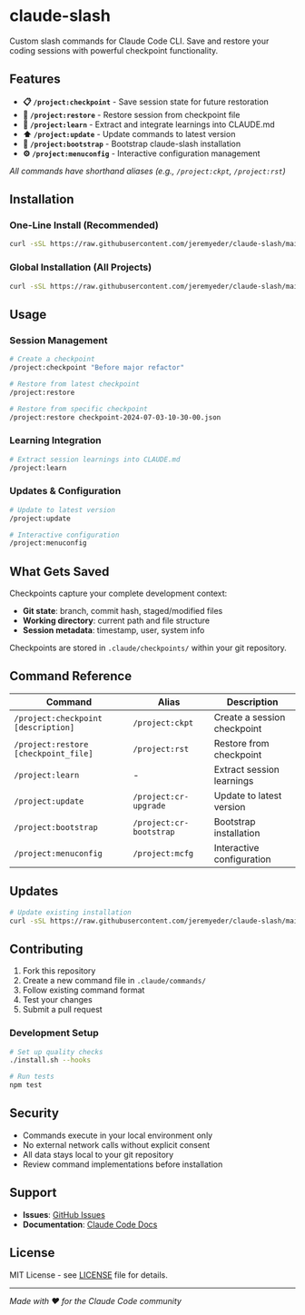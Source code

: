 # claude-slash

Custom slash commands for Claude Code CLI. Save and restore your coding sessions with powerful checkpoint functionality.

## Features

- **📋 `/project:checkpoint`** - Save session state for future restoration
- **🔄 `/project:restore`** - Restore session from checkpoint file  
- **🧠 `/project:learn`** - Extract and integrate learnings into CLAUDE.md
- **⬆️ `/project:update`** - Update commands to latest version
- **🚀 `/project:bootstrap`** - Bootstrap claude-slash installation
- **⚙️ `/project:menuconfig`** - Interactive configuration management

*All commands have shorthand aliases (e.g., `/project:ckpt`, `/project:rst`)*

## Installation

### One-Line Install (Recommended)
```bash
curl -sSL https://raw.githubusercontent.com/jeremyeder/claude-slash/main/install.sh | bash
```

### Global Installation (All Projects)
```bash
curl -sSL https://raw.githubusercontent.com/jeremyeder/claude-slash/main/install.sh | bash -s -- --global
```

## Usage

### Session Management
```bash
# Create a checkpoint
/project:checkpoint "Before major refactor"

# Restore from latest checkpoint
/project:restore

# Restore from specific checkpoint
/project:restore checkpoint-2024-07-03-10-30-00.json
```

### Learning Integration
```bash
# Extract session learnings into CLAUDE.md
/project:learn
```

### Updates & Configuration
```bash
# Update to latest version
/project:update

# Interactive configuration
/project:menuconfig
```

## What Gets Saved

Checkpoints capture your complete development context:
- **Git state**: branch, commit hash, staged/modified files
- **Working directory**: current path and file structure
- **Session metadata**: timestamp, user, system info

Checkpoints are stored in `.claude/checkpoints/` within your git repository.

## Command Reference

| Command | Alias | Description |
|---------|-------|-------------|
| `/project:checkpoint [description]` | `/project:ckpt` | Create a session checkpoint |
| `/project:restore [checkpoint_file]` | `/project:rst` | Restore from checkpoint |
| `/project:learn` | - | Extract session learnings |
| `/project:update` | `/project:cr-upgrade` | Update to latest version |
| `/project:bootstrap` | `/project:cr-bootstrap` | Bootstrap installation |
| `/project:menuconfig` | `/project:mcfg` | Interactive configuration |

## Updates

```bash
# Update existing installation
curl -sSL https://raw.githubusercontent.com/jeremyeder/claude-slash/main/install.sh | bash -s -- --update
```

## Contributing

1. Fork this repository
2. Create a new command file in `.claude/commands/`
3. Follow existing command format
4. Test your changes
5. Submit a pull request

### Development Setup
```bash
# Set up quality checks
./install.sh --hooks

# Run tests
npm test
```

## Security

- Commands execute in your local environment only
- No external network calls without explicit consent
- All data stays local to your git repository
- Review command implementations before installation

## Support

- **Issues**: [GitHub Issues](https://github.com/jeremyeder/claude-slash/issues)
- **Documentation**: [Claude Code Docs](https://docs.anthropic.com/en/docs/claude-code/slash-commands)

## License

MIT License - see [LICENSE](LICENSE) file for details.

---

*Made with ❤️ for the Claude Code community*